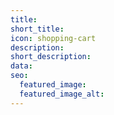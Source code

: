 ```yaml
---
title: 
short_title: 
icon: shopping-cart
description: 
short_description: 
data: 
seo:
  featured_image:
  featured_image_alt:
---
```


